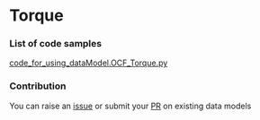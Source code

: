# Torque

### List of code samples 

<!-- 50-List of code -->

<!-- [code entry](link) -->
[code_for_using_dataModel.OCF_Torque.py](https://github.com/smart-data-models/dataModel.OCF/blob/master/Torque/code/code_for_using_dataModel.OCF_Torque.py)


<!-- /50-List of code -->

### Contribution
You can raise an [issue](https://github.com/smart-data-models/dataModel.OCF/issues) or submit your [PR](https://github.com/smart-data-models/dataModel.OCF/pulls) on existing data models
